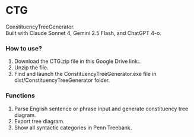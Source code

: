 # CTG
ConstituencyTreeGenerator.  
Built with Claude Sonnet 4, Gemini 2.5 Flash, and ChatGPT 4-o.

### How to use?
1. Download the CTG.zip file in this Google Drive link:.
2. Unzip the file.
3. Find and launch the ConstituencyTreeGenerator.exe file in dist/ConstituencyTreeGenerator folder.

### Functions
1. Parse English sentence or phrase input and generate constituency tree diagram.
2. Export tree diagram.
3. Show all syntactic categories in Penn Treebank.
